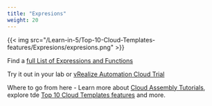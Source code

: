 ```yaml
---
title: "Expresions"
weight: 20
---
```


{{< img src="/Learn-in-5/Top-10-Cloud-Templates-features/Expresions/expresions.png" >}}


Find a [full List of Expressions and Functions](https://docs.vmware.com/en/vRealize-Automation/services/Using-and-Managing-Cloud-Assembly/GUID-12F0BC64-6391-4E5F-AA48-C5959024F3EB.html#GUID-12F0BC64-6391-4E5F-AA48-C5959024F3EB)

Try it out in your lab or [vRealize Automation Cloud Trial](https://www.vmware.com/products/vrealize-automation.html)

Where to go from here - Learn more about [Cloud Assembly Tutorials](https://docs.vmware.com/en/vRealize-Automation/services/Using-and-Managing-Cloud-Assembly/GUID-DB7DC86A-8936-411D-B586-0724171FFB40.html), explore tde [Top 10 Cloud Templates features](/Learn-in-5/Top-10-Cloud-Templates-features/)  and more.


